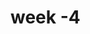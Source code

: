 
<html>
<head>

  
  <script src="speakhello.js"></script>
  <script src="speakgoodBye.js"></script>
  <script src="script.js"></script>
</head>
<body>
  <h1>week -4 </h1>
</body>
</html>
